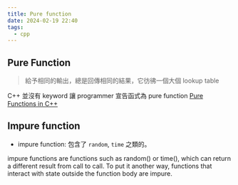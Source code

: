```yaml
---
title: Pure function
date: 2024-02-19 22:40
tags:
  - cpp
---
```


## Pure Function 

> 給予相同的輸出，總是回傳相同的結果，它彷彿一個大個 lookup table 

C++ 並沒有 keyword 讓 programmer 宣告函式為 pure function 
[Pure Functions in C++‬](https://soroush.github.io/en/2020/08/06/pure-functions-in-cpp/)

## Impure function 
- impure function: 包含了 `random`, `time` 之類的。


impure functions are functions such as random() or time(), which can return a different result from call to call. 
To put it another way, functions that interact with state outside the function body are impure.
